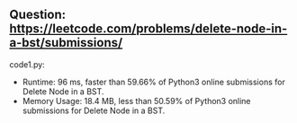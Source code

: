 ## Question: https://leetcode.com/problems/delete-node-in-a-bst/submissions/

code1.py:
* Runtime: 96 ms, faster than 59.66% of Python3 online submissions for Delete Node in a BST.
* Memory Usage: 18.4 MB, less than 50.59% of Python3 online submissions for Delete Node in a BST.